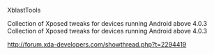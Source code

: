 XblastTools

Collection of Xposed tweaks for devices running Android above 4.0.3
Collection of Xposed tweaks for devices running Android above 4.0.3

http://forum.xda-developers.com/showthread.php?t=2294419
